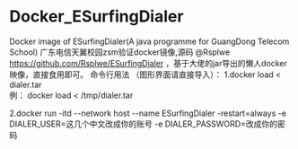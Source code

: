 # Docker_ESurfingDialer
Docker image of ESurfingDialer(A java programme for GuangDong Telecom School)
广东电信天翼校园zsm验证docker镜像,源码 @Rsplwe https://github.com/Rsplwe/ESurfingDialer ，基于大佬的jar导出的懒人docker映像，直接食用即可。
命令行用法 （图形界面请直接导入）： 
1.docker load < dialer.tar  
  例： docker load < /tmp/dialer.tar

2.docker run -itd --network host --name ESurfingDialer -restart=always -e DIALER_USER=这几个中文改成你的账号 -e DIALER_PASSWORD=改成你的密码 

